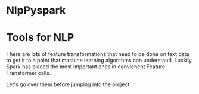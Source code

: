 # NlpPyspark

# Tools for NLP

There are lots of feature transformations that need to be done on text data to get it to a point that machine learning algorithms can understand. Luckily, Spark has placed the most important ones in convienent Feature Transformer calls. 

Let's go over them before jumping into the project.
